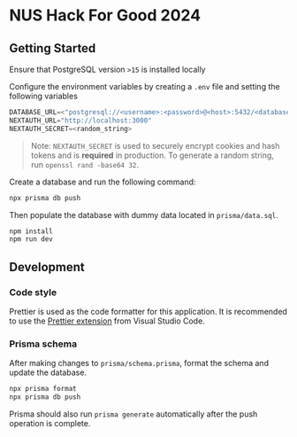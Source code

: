 # NUS Hack For Good 2024

## Getting Started

Ensure that PostgreSQL version `>15` is installed locally 

Configure the environment variables by creating a `.env` file and setting the following variables
```py
DATABASE_URL=<"postgresql://<username>:<password>@<host>:5432/<database_name>"
NEXTAUTH_URL="http://localhost:3000"
NEXTAUTH_SECRET=<random_string>
```

> Note: `NEXTAUTH_SECRET` is used to securely encrypt cookies and hash tokens and is __required__ in production.
> To generate a random string, run `openssl rand -base64 32`.

Create a database and run the following command:
```sh
npx prisma db push
```

Then populate the database with dummy data located in `prisma/data.sql`.

```sh
npm install
npm run dev
```

## Development

### Code style

Prettier is used as the code formatter for this application. It is recommended to use the [Prettier extension](https://marketplace.visualstudio.com/items?itemName=esbenp.prettier-vscode) from Visual Studio Code.

### Prisma schema

After making changes to `prisma/schema.prisma`, format the schema and update the database.

```sh
npx prisma format
npx prisma db push
```

Prisma should also run `prisma generate` automatically after the push operation is complete.
 
